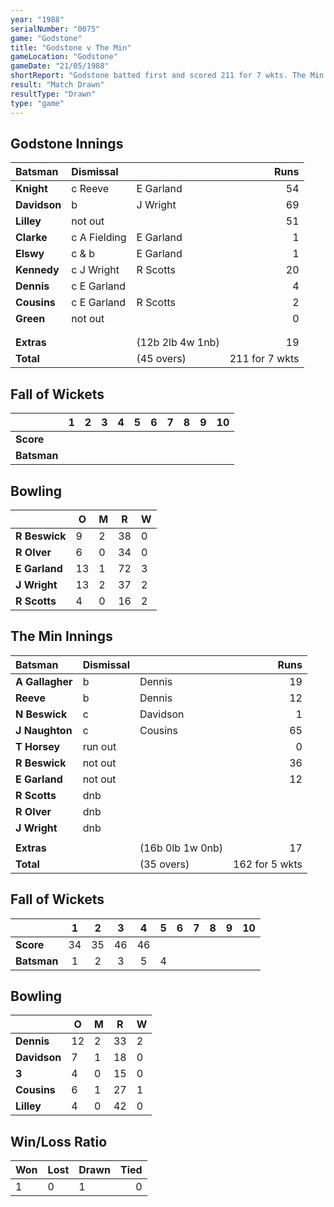 ```yaml
---
year: "1988"
serialNumber: "0075" 
game: "Godstone"
title: "Godstone v The Min"
gameLocation: "Godstone"
gameDate: "21/05/1988"
shortReport: "Godstone batted first and scored 211 for 7 wkts. The Min replied with 162 for 5 wkts when time ran out"
result: "Match Drawn"
resultType: "Drawn"
type: "game"
---
```


## Godstone Innings

| Batsman | Dismissal |  | Runs |
|:---|:---|---|---:|
| **Knight** | c Reeve | E Garland | 54 | 
| **Davidson** | b | J Wright | 69 | 
| **Lilley** | not out |  | 51 | 
| **Clarke** | c A Fielding | E Garland | 1 | 
| **Elswy** | c & b | E Garland | 1 | 
| **Kennedy** | c J Wright | R Scotts | 20 |
| **Dennis** | c E Garland |  | 4 | 
| **Cousins** | c E Garland | R Scotts | 2 |
| **Green** | not out |  | 0 | 
|  |  |  |  | 
|  |  |  |  |
| **Extras** | | (12b 2lb 4w 1nb) | 19 | 
| **Total** | | (45 overs) | 211 for 7 wkts | 

## Fall of Wickets

| | 1 | 2 | 3 | 4 | 5 | 6 | 7 | 8 | 9 | 10 |
|---|:---:|:---:|:---:|:---:|:---:|:---:|:---:|:---:|:---:|:---:|
| **Score** |  |  |  |  |  |  |  |  |  |  |
| **Batsman** |  |  |  |  |  |  |  |  |  |  |

## Bowling

| | O | M | R | W |
|---|---|---|---|---|
| **R Beswick** | 9 | 2 | 38 | 0 | 
| **R Olver** | 6 | 0 | 34 | 0 | 
| **E Garland** | 13 | 1 | 72 | 3 | 
| **J Wright** | 13 | 2 | 37 | 2 | 
| **R Scotts** | 4 | 0 | 16 | 2 |

## The Min Innings

| Batsman | Dismissal |  | Runs |
|:---|:---|---|---:|
| **A Gallagher** | b | Dennis | 19 | 
| **Reeve** | b | Dennis | 12 | 
| **N Beswick** | c | Davidson | 1 | 
| **J Naughton** | c | Cousins | 65 | 
| **T Horsey** | run out |  | 0 | 
| **R Beswick** | not out |  | 36 | 
| **E Garland** | not out |   | 12 | 
| **R Scotts** | dnb |  |  | 
| **R Olver** | dnb |  |  | 
| **J Wright** | dnb |  |  |
|  |  |  |  |
| **Extras** | | (16b 0lb 1w 0nb) | 17 | 
| **Total** | | (35 overs) | 162 for 5 wkts | 

## Fall of Wickets

| | 1 | 2 | 3 | 4 | 5 | 6 | 7 | 8 | 9 | 10 |
|---|:---:|:---:|:---:|:---:|:---:|:---:|:---:|:---:|:---:|:---:|
| **Score** | 34 | 35 | 46 | 46 |  |  |  |  |  |  | 
| **Batsman** | 1 | 2 | 3 | 5 | 4 |  |  |  |  |  | 

## Bowling

| | O | M | R | W |
|---|---|---|---|---|
| **Dennis** | 12 | 2 | 33 | 2 | 
| **Davidson** | 7 | 1 | 18 | 0 | 
| **3** | 4 | 0 | 15 | 0 | 
| **Cousins** | 6 | 1 | 27 | 1 | 
| **Lilley** | 4 | 0 | 42 | 0 | 

## Win/Loss Ratio

| Won | Lost | Drawn | Tied |
|:---|:---|:---|---:|
| 1 | 0 | 1 | 0 |